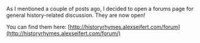 As I mentioned a couple of posts ago, I decided to open a forums page for general history-related discussion. They are now open!

You can find them here: [http://historyrhymes.alexseifert.com/forum](http://historyrhymes.alexseifert.com/forum/)